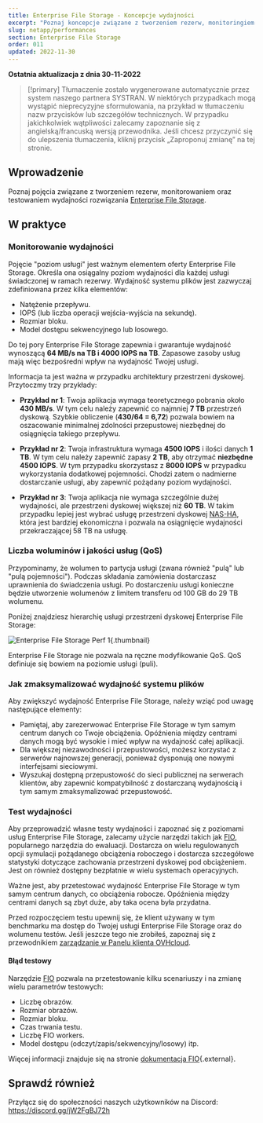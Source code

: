 ```yaml
---
title: Enterprise File Storage - Koncepcje wydajności
excerpt: "Poznaj koncepcje związane z tworzeniem rezerw, monitoringiem oraz testowaniem wydajności rozwiązania Enterprise File Storage"
slug: netapp/performances
section: Enterprise File Storage
order: 011
updated: 2022-11-30
---
```


**Ostatnia aktualizacja z dnia 30-11-2022**

> [!primary]
> Tłumaczenie zostało wygenerowane automatycznie przez system naszego partnera SYSTRAN. W niektórych przypadkach mogą wystąpić nieprecyzyjne sformułowania, na przykład w tłumaczeniu nazw przycisków lub szczegółów technicznych. W przypadku jakichkolwiek wątpliwości zalecamy zapoznanie się z angielską/francuską wersją przewodnika. Jeśli chcesz przyczynić się do ulepszenia tłumaczenia, kliknij przycisk „Zaproponuj zmianę” na tej stronie.
>

## Wprowadzenie

Poznaj pojęcia związane z tworzeniem rezerw, monitorowaniem oraz testowaniem wydajności rozwiązania [Enterprise File Storage](https://www.ovhcloud.com/pl/storage-solutions/enterprise-file-storage/).

## W praktyce

### Monitorowanie wydajności

Pojęcie "poziom usługi" jest ważnym elementem oferty Enterprise File Storage. Określa ona osiągalny poziom wydajności dla każdej usługi świadczonej w ramach rezerwy. Wydajność systemu plików jest zazwyczaj zdefiniowana przez kilka elementów: 

- Natężenie przepływu.
- IOPS (lub liczba operacji wejścia-wyjścia na sekundę).
- Rozmiar bloku.
- Model dostępu sekwencyjnego lub losowego.

Do tej pory Enterprise File Storage zapewnia i gwarantuje wydajność wynoszącą **64 MB/s na TB i 4000 IOPS na TB**. Zapasowe zasoby usług mają więc bezpośredni wpływ na wydajność Twojej usługi.

Informacja ta jest ważna w przypadku architektury przestrzeni dyskowej. Przytoczmy trzy przykłady:

- **Przykład nr 1**: Twoja aplikacja wymaga teoretycznego pobrania około **430 MB/s**. W tym celu należy zapewnić co najmniej **7 TB** przestrzeń dyskową. Szybkie obliczenie (**430/64 = 6,72**) pozwala bowiem na oszacowanie minimalnej zdolności przepustowej niezbędnej do osiągnięcia takiego przepływu.

- **Przykład nr 2**: Twoja infrastruktura wymaga **4500 IOPS** i ilości danych **1 TB**. W tym celu należy zapewnić zapasy **2 TB**, aby otrzymać **niezbędne 4500 IOPS**. W tym przypadku skorzystasz z **8000 IOPS** w przypadku wykorzystania dodatkowej pojemności. Chodzi zatem o nadmierne dostarczanie usługi, aby zapewnić pożądany poziom wydajności.

- **Przykład nr 3**: Twoja aplikacja nie wymaga szczególnie dużej wydajności, ale przestrzeni dyskowej większej niż **60 TB**. W takim przypadku lepiej jest wybrać usługę przestrzeni dyskowej [NAS-HA](https://www.ovhcloud.com/pl/storage-solutions/nas-ha/), która jest bardziej ekonomiczna i pozwala na osiągnięcie wydajności przekraczającej 58 TB na usługę.

### Liczba woluminów i jakości usług (QoS)

Przypominamy, że wolumen to partycja usługi (zwana również "pulą" lub "pulą pojemności"). Podczas składania zamówienia dostarczasz uprawnienia do świadczenia usługi. Po dostarczeniu usługi konieczne będzie utworzenie wolumenów z limitem transferu od 100 GB do 29 TB wolumenu. 

Poniżej znajdziesz hierarchię usługi przestrzeni dyskowej Enterprise File Storage:

![Enterprise File Storage Perf 1](images/Netapp_Hierarchie_2.png){.thumbnail}

Enterprise File Storage nie pozwala na ręczne modyfikowanie QoS. QoS definiuje się bowiem na poziomie usługi (puli).

### Jak zmaksymalizować wydajność systemu plików

Aby zwiększyć wydajność Enterprise File Storage, należy wziąć pod uwagę następujące elementy:

- Pamiętaj, aby zarezerwować Enterprise File Storage w tym samym centrum danych co Twoje obciążenia. Opóźnienia między centrami danych mogą być wysokie i mieć wpływ na wydajność całej aplikacji.
- Dla większej niezawodności i przepustowości, możesz korzystać z serwerów najnowszej generacji, ponieważ dysponują one nowymi interfejsami sieciowymi.
- Wyszukaj dostępną przepustowość do sieci publicznej na serwerach klientów, aby zapewnić kompatybilność z dostarczaną wydajnością i tym samym zmaksymalizować przepustowość.

### Test wydajności

Aby przeprowadzić własne testy wydajności i zapoznać się z poziomami usług Enterprise File Storage, zalecamy użycie narzędzi takich jak [FIO](https://github.com/axboe/fio), popularnego narzędzia do ewaluacji. Dostarcza on wielu regulowanych opcji symulacji pożądanego obciążenia roboczego i dostarcza szczegółowe statystyki dotyczące zachowania przestrzeni dyskowej pod obciążeniem. Jest on również dostępny bezpłatnie w wielu systemach operacyjnych.

Ważne jest, aby przetestować wydajność Enterprise File Storage w tym samym centrum danych, co obciążenia robocze. Opóźnienia między centrami danych są zbyt duże, aby taka ocena była przydatna.

Przed rozpoczęciem testu upewnij się, że klient używany w tym benchmarku ma dostęp do Twojej usługi Enterprise File Storage oraz do wolumenu testów. Jeśli jeszcze tego nie zrobiłeś, zapoznaj się z przewodnikiem [zarządzanie w Panelu klienta OVHcloud](https://docs.ovh.com/pl/storage/file-storage/netapp/control-panel/).

#### Błąd testowy

Narzędzie [FIO](https://github.com/axboe/fio) pozwala na przetestowanie kilku scenariuszy i na zmianę wielu parametrów testowych: 

- Liczbę obrazów.
- Rozmiar obrazów.
- Rozmiar bloku.
- Czas trwania testu.
- Liczbę FIO workers.
- Model dostępu (odczyt/zapis/sekwencyjny/losowy) itp.

Więcej informacji znajduje się na stronie [dokumentacja FIO](https://fio.readthedocs.io/en/latest/index.html){.external}.

## Sprawdź również

Przyłącz się do społeczności naszych użytkowników na Discord: <https://discord.gg/jW2FgBJ72h>
